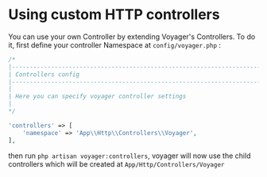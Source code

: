 # Using custom HTTP controllers

You can use your own Controller by extending Voyager's Controllers. To do it, first define your controller Namespace at `config/voyager.php` :

```php
/*
|--------------------------------------------------------------------------
| Controllers config
|--------------------------------------------------------------------------
|
| Here you can specify voyager controller settings
|
*/

'controllers' => [
    'namespace' => 'App\\Http\\Controllers\\Voyager',
],
```

then run `php artisan voyager:controllers`, voyager will now use the child controllers which will be created at `App/Http/Controllers/Voyager`
